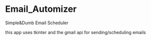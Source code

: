 # Email_Automizer
Simple&amp;Dumb Email Scheduler

this app uses tkinter and the gmail api for sending/scheduling emails
